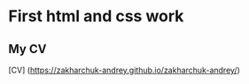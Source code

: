 # First html and css work 

## My CV 

[CV] (https://zakharchuk-andrey.github.io/zakharchuk-andrey/)
